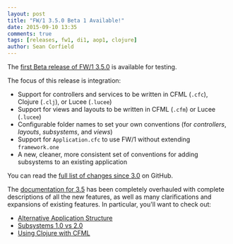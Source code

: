 ```yaml
---
layout: post
title: "FW/1 3.5.0 Beta 1 Available!"
date: 2015-09-10 13:35
comments: true
tags: [releases, fw1, di1, aop1, clojure]
author: Sean Corfield
---
```

The [first Beta release of FW/1 3.5.0](https://github.com/framework-one/fw1/releases/tag/v3.5.0-beta1) is available for testing.

The focus of this release is integration:<!--more-->

* Support for controllers and services to be written in CFML (`.cfc`), Clojure (`.clj`), or Lucee (`.lucee`)
* Support for views and layouts to be written in CFML (`.cfm`) or Lucee (`.lucee`)
* Configurable folder names to set your own conventions (for _controllers_, _layouts_, _subsystems_, and _views_)
* Support for `Application.cfc` to use FW/1 without extending `framework.one`
* A new, cleaner, more consistent set of conventions for adding subsystems to an existing application

You can read the [full list of changes since 3.0](https://github.com/framework-one/fw1/issues?q=is%3Aissue+milestone%3A3.5+is%3Aclosed) on GitHub.

The [documentation for 3.5](/documentation/3.5/) has been completely overhauled with complete descriptions of all the new features, as well as many
clarifications and expansions of existing features. In particular, you'll want to check out:

* [Alternative Application Structure](/documentation/3.5/developing-applications.html#alternative-application-structure)
* [Subsystems 1.0 vs 2.0](/documentation/3.5/using-subsystems.html#subsystems-10-vs-20)
* [Using Clojure with CFML](/documentation/3.5/cfml-and-clojure.html)
